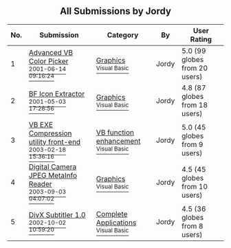 ﻿<div align="center">

## All Submissions by Jordy

</div>

No.  | Submission | Category | By   | User Rating
---- | ---------- | -------- | ---- | -----------
1 | [Advanced VB Color Picker<br /><sup>2001-06-14 09:16:24</sup>](https://github.com/Planet-Source-Code/jordy-advanced-vb-color-picker__1-22480) | [Graphics<br /><sup>Visual Basic</sup>](../ByCategory/graphics__1-46.md) | Jordy | 5.0 (99 globes from 20 users)
2 | [BF Icon Extractor<br /><sup>2001-05-03 17:28:56</sup>](https://github.com/Planet-Source-Code/jordy-bf-icon-extractor__1-22893) | [Graphics<br /><sup>Visual Basic</sup>](../ByCategory/graphics__1-46.md) | Jordy | 4.8 (87 globes from 18 users)
3 | [VB EXE Compression utility front\-end<br /><sup>2003-02-18 15:36:16</sup>](https://github.com/Planet-Source-Code/jordy-vb-exe-compression-utility-front-end__1-43406) | [VB function enhancement<br /><sup>Visual Basic</sup>](../ByCategory/vb-function-enhancement__1-25.md) | Jordy | 5.0 (45 globes from 9 users)
4 | [Digital Camera JPEG MetaInfo Reader<br /><sup>2003-09-03 04:07:02</sup>](https://github.com/Planet-Source-Code/jordy-digital-camera-jpeg-metainfo-reader__1-48209) | [Graphics<br /><sup>Visual Basic</sup>](../ByCategory/graphics__1-46.md) | Jordy | 4.5 (45 globes from 10 users)
5 | [DivX Subtitler 1\.0<br /><sup>2002-10-02 10:59:20</sup>](https://github.com/Planet-Source-Code/jordy-divx-subtitler-1-0__1-38831) | [Complete Applications<br /><sup>Visual Basic</sup>](../ByCategory/complete-applications__1-27.md) | Jordy | 4.5 (36 globes from 8 users)
